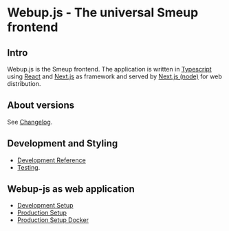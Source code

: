 # Webup.js - The universal Smeup frontend

## Intro

Webup.js is the Smeup frontend.
The application is written in [Typescript](https://www.typescriptlang.org/) using [React](https://it.reactjs.org/) and [Next.js](https://nextjs.org/) as framework and served by [Next.js (node)](https://nextjs.org/) for web distribution.

## About versions

See [Changelog](docs/CHANGELOG.md).

## Development and Styling

- [Development Reference](docs/DEVELOPMENT.md)
- [Testing](docs/TESTING.md).

## Webup-js as web application

- [Development Setup](docs/WEB_DEVELOPMENT_SETUP.md)
- [Production Setup](docs/WEB_PRODUCTION_SETUP.md)
- [Production Setup Docker](docs/WEB_PRODUCTION_SETUP_DOCKER.md)
